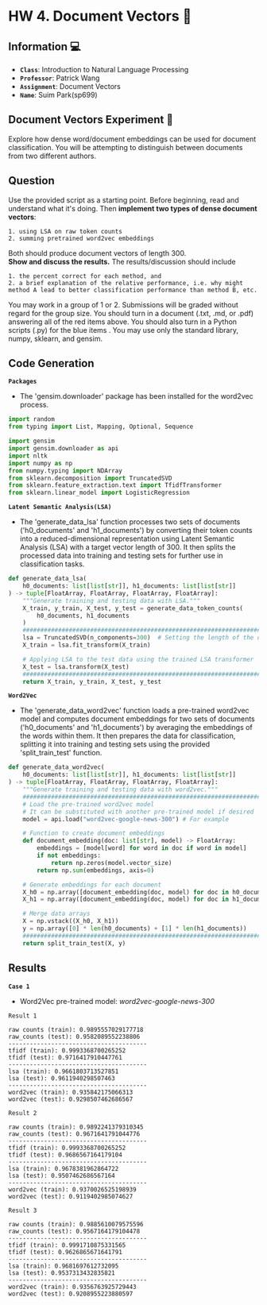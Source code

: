 # HW 4. Document Vectors :pencil:
## Information :computer:
* __`Class`__: Introduction to Natural Language Processing
* __`Professor`__: Patrick Wang
* __`Assignment`__: Document Vectors
* __`Name`__: Suim Park(sp699)

## Document Vectors Experiment :pushpin:
Explore how dense word/document embeddings can be used for document classification. You will be
attempting to distinguish between documents from two different authors.
## Question
Use the provided script as a starting point. Before beginning, read and understand what it's doing. Then __implement two types of dense document vectors__:
```
1. using LSA on raw token counts
2. summing pretrained word2vec embeddings
```
Both should produce document vectors of length 300.</br>
__Show and discuss the results.__ The results/discussion should include 
```
1. the percent correct for each method, and
2. a brief explanation of the relative performance, i.e. why might method A lead to better classification performance than method B, etc.
```
You may work in a group of 1 or 2. Submissions will be graded without regard for the group size. You should turn in a document (.txt, .md, or .pdf) answering all of the red items above. You should also turn in a
Python scripts (.py) for the blue items . You may use only the standard library, numpy, sklearn, and gensim.

## Code Generation
__`Packages`__
* The 'gensim.downloader' package has been installed for the word2vec process.
```Python
import random
from typing import List, Mapping, Optional, Sequence

import gensim
import gensim.downloader as api
import nltk
import numpy as np
from numpy.typing import NDArray
from sklearn.decomposition import TruncatedSVD
from sklearn.feature_extraction.text import TfidfTransformer
from sklearn.linear_model import LogisticRegression
```

__`Latent Semantic Analysis(LSA)`__
* The 'generate_data_lsa' function processes two sets of documents ('h0_documents' and 'h1_documents') by converting their token counts into a reduced-dimensional representation using Latent Semantic Analysis (LSA) with a target vector length of 300. It then splits the processed data into training and testing sets for further use in classification tasks.
```Python
def generate_data_lsa(
    h0_documents: list[list[str]], h1_documents: list[list[str]]
) -> tuple[FloatArray, FloatArray, FloatArray, FloatArray]:
    """Generate training and testing data with LSA."""
    X_train, y_train, X_test, y_test = generate_data_token_counts(
        h0_documents, h1_documents
    )
    #########################################################################
    lsa = TruncatedSVD(n_components=300)  # Setting the length of the document vector to 300
    X_train = lsa.fit_transform(X_train)

    # Applying LSA to the test data using the trained LSA transformer
    X_test = lsa.transform(X_test)
    #########################################################################
    return X_train, y_train, X_test, y_test
```

__`Word2Vec`__ </br>
* The 'generate_data_word2vec' function loads a pre-trained word2vec model and computes document embeddings for two sets of documents ('h0_documents' and 'h1_documents') by averaging the embeddings of the words within them. It then prepares the data for classification, splitting it into training and testing sets using the provided 'split_train_test' function.
```Python
def generate_data_word2vec(
    h0_documents: list[list[str]], h1_documents: list[list[str]]
) -> tuple[FloatArray, FloatArray, FloatArray, FloatArray]:
    """Generate training and testing data with word2vec."""
    #########################################################################
    # Load the pre-trained word2vec model
    # It can be substituted with another pre-trained model if desired
    model = api.load("word2vec-google-news-300") # For example

    # Function to create document embeddings
    def document_embedding(doc: list[str], model) -> FloatArray:
        embeddings = [model[word] for word in doc if word in model]
        if not embeddings:
            return np.zeros(model.vector_size)
        return np.sum(embeddings, axis=0)

    # Generate embeddings for each document
    X_h0 = np.array([document_embedding(doc, model) for doc in h0_documents])
    X_h1 = np.array([document_embedding(doc, model) for doc in h1_documents])

    # Merge data arrays
    X = np.vstack((X_h0, X_h1))
    y = np.array([0] * len(h0_documents) + [1] * len(h1_documents))
    #########################################################################
    return split_train_test(X, y)
```

## Results
__`Case 1`__
* Word2Vec pre-trained model: _word2vec-google-news-300_ </br>

`Result 1`
```
raw counts (train): 0.9895557029177718
raw_counts (test): 0.9582089552238806
---------------------------------------
tfidf (train): 0.9993368700265252
tfidf (test): 0.9716417910447761
---------------------------------------
lsa (train): 0.9661803713527851
lsa (test): 0.9611940298507463
---------------------------------------
word2vec (train): 0.935842175066313
word2vec (test): 0.9298507462686567
```

`Result 2`
```
raw counts (train): 0.9892241379310345
raw_counts (test): 0.9671641791044776
---------------------------------------
tfidf (train): 0.9993368700265252
tfidf (test): 0.9686567164179104
---------------------------------------
lsa (train): 0.9678381962864722
lsa (test): 0.9507462686567164
---------------------------------------
word2vec (train): 0.9370026525198939
word2vec (test): 0.9119402985074627
```

`Result 3`
```
raw counts (train): 0.9885610079575596
raw_counts (test): 0.9567164179104478
---------------------------------------
tfidf (train): 0.9991710875331565
tfidf (test): 0.9626865671641791
---------------------------------------
lsa (train): 0.9681697612732095
lsa (test): 0.9537313432835821
---------------------------------------
word2vec (train): 0.9356763925729443
word2vec (test): 0.9208955223880597
```
